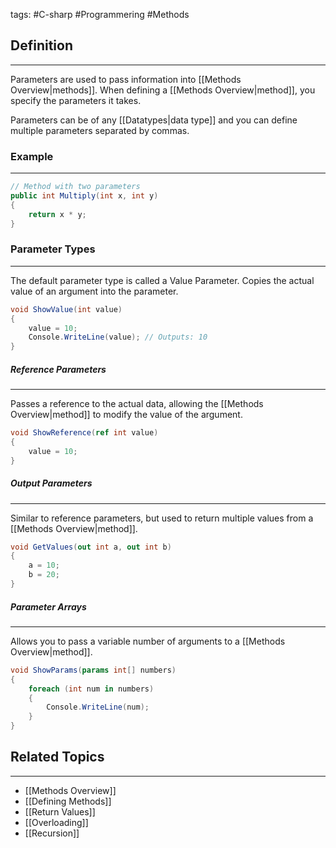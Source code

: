 tags: #C-sharp #Programmering #Methods 
## Definition
---
Parameters are used to pass information into [[Methods Overview|methods]]. When defining a [[Methods Overview|method]], you specify the parameters it takes. 

Parameters can be of any [[Datatypes|data type]] and you can define multiple parameters separated by commas.
### Example
---
```csharp
// Method with two parameters
public int Multiply(int x, int y)
{
    return x * y;
}
```
### Parameter Types
---
The default parameter type is called a Value Parameter.
Copies the actual value of an argument into the parameter.

```csharp
void ShowValue(int value)
{
    value = 10;
    Console.WriteLine(value); // Outputs: 10
}
```
##### Reference Parameters
---
Passes a reference to the actual data, allowing the [[Methods Overview|method]] to modify the value of the argument.
```csharp
void ShowReference(ref int value)
{
    value = 10;
}
```
##### Output Parameters
---
Similar to reference parameters, but used to return multiple values from a [[Methods Overview|method]].
```csharp
void GetValues(out int a, out int b)
{
    a = 10;
    b = 20;
}
```

##### Parameter Arrays
---
Allows you to pass a variable number of arguments to a [[Methods Overview|method]].
```csharp
void ShowParams(params int[] numbers)
{
    foreach (int num in numbers)
    {
        Console.WriteLine(num);
    }
}
```
## Related Topics
---
- [[Methods Overview]]
- [[Defining Methods]]
- [[Return Values]]
- [[Overloading]]
- [[Recursion]]

